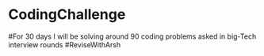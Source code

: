 # CodingChallenge
#For 30 days I will be solving around 90 coding problems asked in big-Tech interview rounds
#ReviseWithArsh
